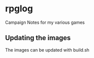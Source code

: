 # rpglog
Campaign Notes for my various games

## Updating the images
The images can be updated with build.sh
